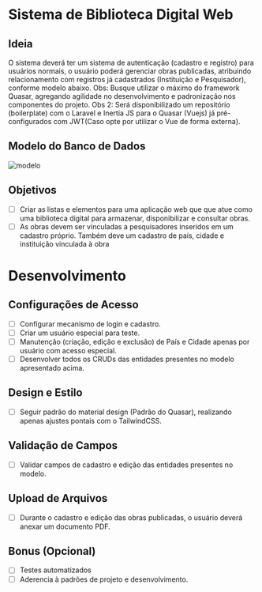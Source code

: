 # Sistema de Biblioteca Digital Web

## Ideia
O sistema deverá ter um sistema de autenticação (cadastro e registro) para usuários normais, o usuário poderá gerenciar obras publicadas, atribuindo relacionamento com registros já cadastrados (Instituição e Pesquisador), conforme modelo abaixo. 
Obs: Busque utilizar o máximo do framework Quasar, agregando agilidade no desenvolvimento e padronização nos componentes do projeto.
Obs 2: Será disponibilizado um repositório (boilerplate) com o Laravel e Inertia JS para o Quasar (Vuejs) já pré-configurados com JWT(Caso opte por utilizar o Vue de forma externa).

## Modelo do Banco de Dados 
<img src="https://i.imgur.com/UYn4ONd.png" alt="modelo"  />

## Objetivos 
- [ ] Criar as listas e elementos para uma aplicação web que que atue como uma biblioteca digital para armazenar, disponibilizar e consultar obras.
- [ ] As obras devem ser vinculadas a pesquisadores inseridos em um cadastro próprio. Também deve um cadastro de país, cidade e instituição vinculada à obra

# Desenvolvimento

## Configurações de Acesso
- [ ] Configurar mecanismo de login e cadastro.
- [ ] Criar um usuário especial para teste.
- [ ] Manutenção (criação, edição e exclusão) de País e Cidade apenas por usuário com acesso especial.
- [ ] Desenvolver todos os CRUDs das entidades presentes no modelo apresentado acima.

## Design e Estilo
- [ ] Seguir padrão do material design (Padrão do Quasar), realizando apenas ajustes pontais com o TailwindCSS. 

## Validação de Campos
- [ ] Validar campos de cadastro e edição das entidades presentes no modelo.

## Upload de Arquivos
- [ ] Durante o cadastro e edição das obras publicadas, o usuário deverá anexar um documento PDF.

## Bonus (Opcional)
- [ ] Testes automatizados
- [ ] Aderencia à padrões de projeto e desenvolvimento.
